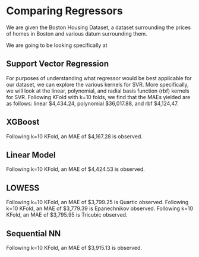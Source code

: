# Comparing Regressors
We are given the Boston Housing Dataset, a dataset surrounding the prices of homes in Boston and various datum surrounding them. 

We are going to be looking specifically at 

## Support Vector Regression
For purposes of understanding what regressor would be best applicable for our dataset, we can explore the various kernels for SVR. More specifically,
we will look at the linear, polynomial, and radial basis function (rbf) kernels for SVR. Following KFold with k=10 folds, we find that the MAEs yielded are as follows: 
linear $4,434.24, polynomial $36,017.88, and rbf $4,124,47.

## XGBoost
Following k=10 KFold, an MAE of $4,167.28 is observed.

## Linear Model
Following k=10 KFold, an MAE of $4,424.53 is observed.

## LOWESS
Following k=10 KFold, an MAE of $3,799.25 is Quartic observed.
Following k=10 KFold, an MAE of $3,779.39 is Epanechnikov observed.
Following k=10 KFold, an MAE of $3,795.95 is Tricubic observed.

## Sequential NN
Following k=10 KFold, an MAE of $3,915.13 is observed.

